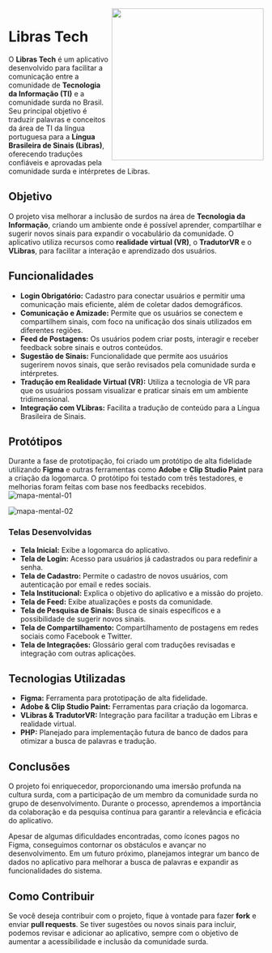 <img src="https://github.com/user-attachments/assets/92fa1895-aa5f-498a-aad0-2cc98cdbc317" align="right" width="300">

# Libras Tech

O **Libras Tech** é um aplicativo desenvolvido para facilitar a comunicação entre a comunidade de **Tecnologia da Informação (TI)** e a comunidade surda no Brasil. Seu principal objetivo é traduzir palavras e conceitos da área de TI da língua portuguesa para a **Língua Brasileira de Sinais (Libras)**, oferecendo traduções confiáveis e aprovadas pela comunidade surda e intérpretes de Libras.

## Objetivo

O projeto visa melhorar a inclusão de surdos na área de **Tecnologia da Informação**, criando um ambiente onde é possível aprender, compartilhar e sugerir novos sinais para expandir o vocabulário da comunidade. O aplicativo utiliza recursos como **realidade virtual (VR)**, o **TradutorVR** e o **VLibras**, para facilitar a interação e aprendizado dos usuários.

## Funcionalidades

- **Login Obrigatório:** Cadastro para conectar usuários e permitir uma comunicação mais eficiente, além de coletar dados demográficos.
- **Comunicação e Amizade:** Permite que os usuários se conectem e compartilhem sinais, com foco na unificação dos sinais utilizados em diferentes regiões.
- **Feed de Postagens:** Os usuários podem criar posts, interagir e receber feedback sobre sinais e outros conteúdos.
- **Sugestão de Sinais:** Funcionalidade que permite aos usuários sugerirem novos sinais, que serão revisados pela comunidade surda e intérpretes.
- **Tradução em Realidade Virtual (VR):** Utiliza a tecnologia de VR para que os usuários possam visualizar e praticar sinais em um ambiente tridimensional.
- **Integração com VLibras:** Facilita a tradução de conteúdo para a Língua Brasileira de Sinais.

## Protótipos

Durante a fase de prototipação, foi criado um protótipo de alta fidelidade utilizando **Figma** e outras ferramentas como **Adobe** e **Clip Studio Paint** para a criação da logomarca.
O protótipo foi testado com três testadores, e melhorias foram feitas com base nos feedbacks recebidos.
![mapa-mental-01](https://github.com/user-attachments/assets/95b813d0-f5a2-48fe-b563-27bddde9ea87)

![mapa-mental-02](https://github.com/user-attachments/assets/c0f67856-2660-4248-946f-39bb84115381)



### Telas Desenvolvidas

- **Tela Inicial:** Exibe a logomarca do aplicativo.
- **Tela de Login:** Acesso para usuários já cadastrados ou para redefinir a senha.
- **Tela de Cadastro:** Permite o cadastro de novos usuários, com autenticação por email e redes sociais.
- **Tela Institucional:** Explica o objetivo do aplicativo e a missão do projeto.
- **Tela de Feed:** Exibe atualizações e posts da comunidade.
- **Tela de Pesquisa de Sinais:** Busca de sinais específicos e a possibilidade de sugerir novos sinais.
- **Tela de Compartilhamento:** Compartilhamento de postagens em redes sociais como Facebook e Twitter.
- **Tela de Integrações:** Glossário geral com traduções revisadas e integração com outras aplicações.

## Tecnologias Utilizadas

- **Figma:** Ferramenta para prototipação de alta fidelidade.
- **Adobe & Clip Studio Paint:** Ferramentas para criação da logomarca.
- **VLibras & TradutorVR:** Integração para facilitar a tradução em Libras e realidade virtual.
- **PHP:** Planejado para implementação futura de banco de dados para otimizar a busca de palavras e tradução.

## Conclusões

O projeto foi enriquecedor, proporcionando uma imersão profunda na cultura surda, com a participação de um membro da comunidade surda no grupo de desenvolvimento. Durante o processo, aprendemos a importância da colaboração e da pesquisa contínua para garantir a relevância e eficácia do aplicativo.

Apesar de algumas dificuldades encontradas, como ícones pagos no Figma, conseguimos contornar os obstáculos e avançar no desenvolvimento. Em um futuro próximo, planejamos integrar um banco de dados no aplicativo para melhorar a busca de palavras e expandir as funcionalidades do sistema.

## Como Contribuir

Se você deseja contribuir com o projeto, fique à vontade para fazer **fork** e enviar **pull requests**. Se tiver sugestões ou novos sinais para incluir, podemos revisar e adicionar ao aplicativo, sempre com o objetivo de aumentar a acessibilidade e inclusão da comunidade surda.
